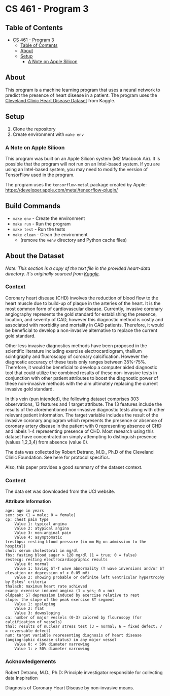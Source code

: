 # CS 461 - Program 3

## Table of Contents

- [CS 461 - Program 3](#cs-461---program-3)
  - [Table of Contents](#table-of-contents)
  - [About](#about)
  - [Setup](#setup)
    - [A Note on Apple Silicon](#a-note-on-apple-silicon)

## About

This program is a machine learning program that uses a neural network to predict the presence of heart disease in a patient. The program uses the [Cleveland Clinic Heart Disease Dataset](https://www.kaggle.com/datasets/aavigan/cleveland-clinic-heart-disease-dataset) from Kaggle.

## Setup

1. Clone the repository
2. Create environment with `make env`

### A Note on Apple Silicon

This program was built on an Apple Silicon system (M2 Macbook Air). It is possible that the program will not run on an Intel-based system. If you are using an Intel-based system, you may need to modify the version of TensorFlow used in the program.

The program uses the `tensorflow-metal` package created by Apple: https://developer.apple.com/metal/tensorflow-plugin/

## Build Commands

- `make env` - Create the environment
- `make run` - Run the program
- `make test` - Run the tests
- `make clean` - Clean the environment 
  - (remove the `venv` directory and Python cache files)

## About the Dataset

*Note: This section is a copy of the text file in the provided heart-data directory. It's originally sourced from [Kaggle](https://www.kaggle.com/datasets/aavigan/cleveland-clinic-heart-disease-dataset).*

### Context

Coronary heart disease (CHD) involves the reduction of blood flow to the heart muscle due to build-up of plaque in the arteries of the heart. It is the most common form of cardiovascular disease. Currently, invasive coronary angiography represents the gold standard for establishing the presence, location, and severity of CAD, however this diagnostic method is costly and associated with morbidity and mortality in CAD patients. Therefore, it would be beneficial to develop a non-invasive alternative to replace the current gold standard.

Other less invasive diagnostics methods have been proposed in the scientific literature including exercise electrocardiogram, thallium scintigraphy and fluoroscopy of coronary calcification. However the diagnostic accuracy of these tests only ranges between 35%-75%. Therefore, it would be beneficial to develop a computer aided diagnostic tool that could utilize the combined results of these non-invasive tests in conjunction with other patient attributes to boost the diagnostic power of these non-invasive methods with the aim ultimately replacing the current invasive gold standard.

In this vein (pun intended), the following dataset comprises 303 observations, 13 features and 1 target attribute. The 13 features include the results of the aforementioned non-invasive diagnostic tests along with other relevant patient information. The target variable includes the result of the invasive coronary angiogram which represents the presence or absence of coronary artery disease in the patient with 0 representing absence of CHD and labels 1-4 representing presence of CHD. Most research using this dataset have concentrated on simply attempting to distinguish presence (values 1,2,3,4) from absence (value
0).

The data was collected by Robert Detrano, M.D., Ph.D of the Cleveland Clinic Foundation. See here for protocol specifics.

Also, this paper provides a good summary of the dataset context.

### Content

The data set was downloaded from the UCI website.

**Attribute Information**

    age: age in years
    sex: sex (1 = male; 0 = female)
    cp: chest pain type
        Value 1: typical angina
        Value 2: atypical angina
        Value 3: non-anginal pain
        Value 4: asymptomatic 
    trestbps: resting blood pressure (in mm Hg on admission to the
    hospital)
    chol: serum cholestoral in mg/dl
    fbs: fasting blood sugar > 120 mg/dl (1 = true; 0 = false)
    restecg: resting electrocardiographic results
        Value 0: normal
        Value 1: having ST-T wave abnormality (T wave inversions and/or ST elevation or depression of > 0.05 mV)
        Value 2: showing probable or definite left ventricular hypertrophy by Estes' criteria
    thalach: maximum heart rate achieved
    exang: exercise induced angina (1 = yes; 0 = no)
    oldpeak: ST depression induced by exercise relative to rest
    slope: the slope of the peak exercise ST segment
        Value 1: upsloping
        Value 2: flat
        Value 3: downsloping
    ca: number of major vessels (0-3) colored by flourosopy (for calcification of vessels)
    thal: results of nuclear stress test (3 = normal; 6 = fixed defect; 7 = reversable defect)
    num: target variable representing diagnosis of heart disease (angiographic disease status) in any major vessel
        Value 0: < 50% diameter narrowing
        Value 1: > 50% diameter narrowing

### Acknowledgements

Robert Detrano, M.D., Ph.D: Principle investigator responsible for collecting data
Inspiration

Diagnosis of Coronary Heart Disease by non-invasive means. 